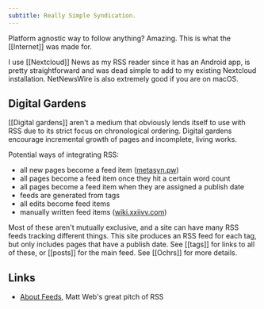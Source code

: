 ```yaml
---
subtitle: Really Simple Syndication.
---
```

Platform agnostic way to follow anything?  Amazing.  This is what the [[Internet]] was made for.

I use [[Nextcloud]] News as my RSS reader since it has an Android app, is pretty straightforward and was dead simple to add to my existing Nextcloud installation.  NetNewsWire is also extremely good if you are on macOS.

## Digital Gardens

[[Digital gardens]] aren't a medium that obviously lends itself to use with RSS due to its strict focus on chronological ordering.  Digital gardens encourage incremental growth of pages and incomplete, living works.

Potential ways of integrating RSS:

- all new pages become a feed item ([metasyn.pw](https://metasyn.pw))
- all pages become a feed item once they hit a certain word count
- all pages become a feed item when they are assigned a publish date
- feeds are generated from tags
- all edits become feed items
- manually written feed items ([wiki.xxiivv.com](https://wiki.xxiivv.com))

Most of these aren't mutually exclusive, and a site can have many RSS feeds tracking different things. This site produces an RSS feed for each tag, but only includes pages that have a publish date.  See [[tags]] for links to all of these, or [[posts]] for the main feed.  See [[Ochrs]] for more details.

## Links

- [About Feeds](https://aboutfeeds.com/), Matt Web's great pitch of RSS